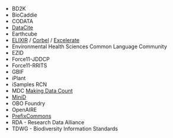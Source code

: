 - BD2K
- BioCaddie
- CODATA
- [DataCite](https://www.datacite.org/)
- Earthcube
- [ELIXIR](https://www.elixir-europe.org/) / [Corbel](http://www.corbel-project.eu/home.html) / [Excelerate](https://www.elixir-europe.org/excelerate)
- Environmental Health Sciences Common Language Community
- EZID
- Force11-JDDCP
- Force11-RRITS
- GBIF
- iPlant
- iSamples RCN
- MDC [Making Data Count](http://blog.datacite.org/announcing-data-level-metrics-in-datacite-labs/)
- [MiniD](http://minid.bd2k.org/)
- OBO Foundry
- OpenAIRE
- [PrefixCommons](https://github.com/prefixcommons)
- RDA - Research Data Alliance
- TDWG - Biodiversity Information Standards
